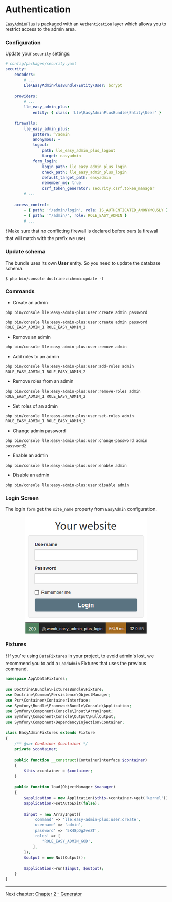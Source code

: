 # Authentication

`EasyAdminPlus` is packaged with an `Authentication` layer which allows you to restrict access to the admin area.

### Configuration
Update your `security` settings: 

```yaml
# config/packages/security.yaml
security:
    encoders:
        # ...
        Lle\EasyAdminPlusBundle\Entity\User: bcrypt
    
    providers:
        # ...    
        lle_easy_admin_plus:
            entity: { class: 'Lle\EasyAdminPlusBundle\Entity\User' }
            
    firewalls:
        lle_easy_admin_plus:
            pattern: ^/admin
            anonymous: ~
            logout:
                path: lle_easy_admin_plus_logout
                target: easyadmin
            form_login:
                login_path: lle_easy_admin_plus_login
                check_path: lle_easy_admin_plus_login
                default_target_path: easyadmin
                remember_me: true
                csrf_token_generator: security.csrf.token_manager
        # ...

    access_control:
        - { path: '^/admin/login', role: IS_AUTHENTICATED_ANONYMOUSLY }
        - { path: '^/admin/', role: ROLE_EASY_ADMIN }
        # ...
```

:exclamation: Make sure that no conflicting firewall is declared before ours (a firewall that will match with the prefix we use)

### Update schema

The bundle uses its own **User** entity. So you need to update the database schema.

```shell
$ php bin/console doctrine:schema:update -f
```

### Commands

* Create an admin
 ```shell
 php bin/console lle:easy-admin-plus:user:create admin password
 ```

 ```shell
 php bin/console lle:easy-admin-plus:user:create admin password ROLE_EASY_ADMIN_1 ROLE_EASY_ADMIN_2
 ```
 
 * Remove an admin
  ```shell
  php bin/console lle:easy-admin-plus:user:remove admin
  ```
  
 * Add roles to an admin
  ```shell
  php bin/console lle:easy-admin-plus:user:add-roles admin ROLE_EASY_ADMIN_1 ROLE_EASY_ADMIN_2
  ```
  
* Remove roles from an admin
```shell
php bin/console lle:easy-admin-plus:user:remove-roles admin ROLE_EASY_ADMIN_1 ROLE_EASY_ADMIN_2
```

* Set roles of an admin
```shell
php bin/console lle:easy-admin-plus:user:set-roles admin ROLE_EASY_ADMIN_1 ROLE_EASY_ADMIN_2
```
 
* Change admin password
 ```shell
 php bin/console lle:easy-admin-plus:user:change-password admin password2
 ```

* Enable an admin
 ```shell
 php bin/console lle:easy-admin-plus:user:enable admin
 ```
 
* Disable an admin
 ```shell
 php bin/console lle:easy-admin-plus:user:disable admin
 ```
 
 ### Login Screen
 
 The login `form` get the `site_name` property from `EasyAdmin` configuration.
 
 <p align="center">
    <img src="images/login.png" align="middle" alt="Login Form" />
  </p>
 
 ### Fixtures
 
 :exclamation: If you're using `DataFixtures` in your project, to avoid admin's lost, we recommend you to add a `LoadAdmin` Fixtures that uses the previous command.

```php
namespace App\DataFixtures;

use Doctrine\Bundle\FixturesBundle\Fixture;
use Doctrine\Common\Persistence\ObjectManager;
use Psr\Container\ContainerInterface;
use Symfony\Bundle\FrameworkBundle\Console\Application;
use Symfony\Component\Console\Input\ArrayInput;
use Symfony\Component\Console\Output\NullOutput;
use Symfony\Component\DependencyInjection\Container;

class EasyAdminFixtures extends Fixture
{
    /** @var Container $container */
    private $container;

    public function __construct(ContainerInterface $container)
    {
        $this->container = $container;
    }

    public function load(ObjectManager $manager)
    {
        $application = new Application($this->container->get('kernel'));
        $application->setAutoExit(false);

        $input = new ArrayInput([
            'command' => 'lle:easy-admin-plus:user:create',
            'username' => 'admin',
            'password' => '5K48pDgZveZT',
            'roles' => [
                'ROLE_EASY_ADMIN_GOD',
            ],
        ]);
        $output = new NullOutput();

        $application->run($input, $output);
    }
}

```

----------

Next chapter: [Chapter 2 - Generator](chapter-2.md)